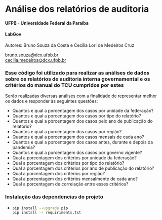 # Análise dos relatórios de auditoria

#### UFPB - Universidade Federal da Paraíba
#### LabGov
Autores: Bruno Souza da Costa e Cecília Lori de Medeiros Cruz  


bruno.souza@dcx.ufpb.br  
cecilia.medeiros@dcx.ufpb.br

### Esse código foi utilizado para realizar as análises de dados sobre os relatórios de auditoria interna governamental e os critérios do manual do TCU cumpridos por estes

Serão realizadas diversas análises com a finalidade de representar melhor os dados e responder às seguintes questões:

- Quantos e qual a porcentagem dos casos por unidade da federação?
- Quantos e qual a porcentagem dos casos por tipo do relatório?
- Quantos e qual a porcentagem dos casos pelo ano de publicação do relatório?
- Quantos e qual a porcentagem dos casos por região?
- Quantos e qual a porcentagem dos casos mensais de cada ano?
- Quantos e qual a porcentagem dos casos antes, durante e depois da pandemia?
- Quantos e qual a porcentagem dos casos por governo vigente?
- Qual a porcentagem dos critérios por unidade da federação?
- Qual a porcentagem dos critérios por tipo do relatório?
- Qual a porcentagem dos critérios por ano de publicação do relatório?
- Qual a porcentagem dos critérios por região?
- Qual a porcentagem dos critérios mensalmente de cada ano?
- Qual a porcentagem de correlação entre esses critérios?

### Instalação das dependencias do projeto
 - ```bash
   pip install --upgrade pip
   pip install -r requiriments.txt
   ```
